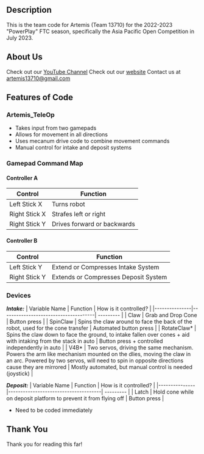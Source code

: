 ## Description
This is the team code for Artemis (Team 13710) for the 2022-2023 "PowerPlay" FTC season, specifically the Asia Pacific Open Competition in July 2023.

## About Us
Check out our [YouTube Channel](https://www.youtube.com/@artemis13710)
Check out our [website](https://sites.google.com/view/artemis13710/)
Contact us at artemis13710@gmail.com

## Features of Code
### Artemis_TeleOp
* Takes input from two gamepads
* Allows for movement in all directions
* Uses mecanum drive code to combine movement commands
* Manual control for intake and deposit systems

### Gamepad Command Map

#### Controller A
| Control       | Function                    |
|---------------|-----------------------------|
| Left Stick X  | Turns robot                 |
| Right Stick X | Strafes left or right       |
| Right Stick Y | Drives forward or backwards |


#### Controller B
| Control       | Function                             |
|---------------|--------------------------------------|
| Left Stick Y  | Extend or Compresses Intake System   |
| Right Stick Y | Extends or Compresses Deposit System |


### Devices

**_Intake:_**
| Variable Name       | Function                  | How is it controlled? |
|---------------|--------------------------------------| --------- |
| Claw  | Grab and Drop Cone    | Button press |
| SpinClaw | Spins the claw around to face the back of the robot, used for the cone transfer | Automated button press | 
| RotateClaw* | Spins the claw down to face the ground, to intake fallen over cones + aid with intaking from the stack in auto | Button press + controlled independently in auto | 
| V4B* | Two servos, driving the same mechanism. Powers the arm like mechanism mounted on the dlies, moving the claw in an arc. Powered by two servos, will need to spin in opposite directions cause they are mirrored | Mostly automated, but manual control is needed (joystick) | 


**_Deposit:_**
| Variable Name       | Function                  | How is it controlled? |
|---------------|--------------------------------------| --------- |
| Latch  | Hold cone while on deposit platform to prevent it from flying off   | Button press |


* Need to be coded immediately

## Thank You
Thank you for reading this far!
